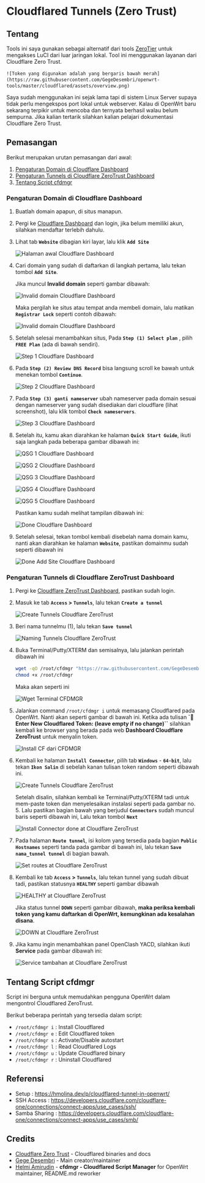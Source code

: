 # Cloudflared Tunnels (Zero Trust)

## Tentang

Tools ini saya gunakan sebagai alternatif dari tools [ZeroTier](https://openwrt.org/docs/guide-user/services/vpn/zerotier/start) untuk mengakses LuCI dari luar jaringan lokal. Tool ini menggunakan layanan dari Cloudflare Zero Trust.

	![Token yang digunakan adalah yang bergaris bawah merah](https://raw.githubusercontent.com/GegeDesembri/openwrt-tools/master/cloudflared/assets/overview.png)

Saya sudah menggunakan ini sejak lama tapi di sistem Linux Server supaya tidak perlu mengekspos port lokal untuk webserver. Kalau di OpenWrt baru sekarang terpikir untuk mencoba dan ternyata berhasil walau belum sempurna. Jika kalian tertarik silahkan kalian pelajari dokumentasi Cloudflare Zero Trust.


## Pemasangan

Berikut merupakan urutan pemasangan dari awal:
1. [Pengaturan Domain di Cloudflare Dashboard](#Pengaturan-Domain-di-Cloudflare-Dashboard)
2. [Pengaturan Tunnels di Cloudflare ZeroTrust Dashboard](#Pengaturan-Tunnels-di-Cloudflare-ZeroTrust-Dashboard)
3. [Tentang Script cfdmgr](#Tentang-Script-cfdmgr)

### Pengaturan Domain di Cloudflare Dashboard

1. Buatlah domain apapun, di situs manapun.
2. Pergi ke [Cloudflare Dashboard](https://dash.cloudflare.com) dan login, jika belum memiliki akun, silahkan mendaftar terlebih dahulu.
3. Lihat tab **`Website`** dibagian kiri layar, lalu klik **`Add Site`**

	![Halaman awal Cloudflare Dashboard](https://raw.githubusercontent.com/helmiau/gegevps-openwrt-tools/master/cloudflared/assets/cf-dashboard-1-starter.png)

4. Cari domain yang sudah di daftarkan di langkah pertama, lalu tekan tombol **`Add Site`**.

	Jika muncul **Invalid domain** seperti gambar dibawah:

	![Invalid domain Cloudflare Dashboard](https://raw.githubusercontent.com/helmiau/gegevps-openwrt-tools/master/cloudflared/assets/invalid-domain.png)


	Maka pergilah ke situs atau tempat anda membeli domain, lalu matikan **`Registrar Lock`** seperti contoh dibawah:
	
	![Invalid domain Cloudflare Dashboard](https://raw.githubusercontent.com/helmiau/gegevps-openwrt-tools/master/cloudflared/assets/disable-registrar-lock-domain.png)


5. Setelah selesai menambahkan situs, Pada **`Step (1) Select plan`** , pilih **`FREE Plan`** (ada di bawah sendiri).
	
	![Step 1 Cloudflare Dashboard](https://raw.githubusercontent.com/helmiau/gegevps-openwrt-tools/master/cloudflared/assets/cf-dashboard-step-1.png)


6. Pada **`Step (2) Review DNS Record`** bisa langsung scroll ke bawah untuk menekan tombol **`Continue`**.
	
	![Step 2 Cloudflare Dashboard](https://raw.githubusercontent.com/helmiau/gegevps-openwrt-tools/master/cloudflared/assets/cf-dashboard-step-2.png)


7. Pada **`Step (3) ganti nameserver`**  ubah nameserver pada domain sesuai dengan nameserver yang sudah disediakan dari cloudflare (lihat screenshot), lalu klik tombol **`Check nameservers`**.
	
	![Step 3 Cloudflare Dashboard](https://raw.githubusercontent.com/helmiau/gegevps-openwrt-tools/master/cloudflared/assets/cf-dashboard-step-3.png)


8. Setelah itu, kamu akan diarahkan ke halaman **`Quick Start Guide`**, ikuti saja langkah pada beberapa gambar dibawah ini:
	
	![QSG 1 Cloudflare Dashboard](https://raw.githubusercontent.com/helmiau/gegevps-openwrt-tools/master/cloudflared/assets/cf-quick-start-1.png)

	![QSG 2 Cloudflare Dashboard](https://raw.githubusercontent.com/helmiau/gegevps-openwrt-tools/master/cloudflared/assets/cf-quick-start-2.png)

	![QSG 3 Cloudflare Dashboard](https://raw.githubusercontent.com/helmiau/gegevps-openwrt-tools/master/cloudflared/assets/cf-quick-start-3.png)

	![QSG 4 Cloudflare Dashboard](https://raw.githubusercontent.com/helmiau/gegevps-openwrt-tools/master/cloudflared/assets/cf-quick-start-4.png)

	![QSG 5 Cloudflare Dashboard](https://raw.githubusercontent.com/helmiau/gegevps-openwrt-tools/master/cloudflared/assets/cf-quick-start-5.png)


	Pastikan kamu sudah melihat tampilan dibawah ini:
	
	![Done Cloudflare Dashboard](https://raw.githubusercontent.com/helmiau/gegevps-openwrt-tools/master/cloudflared/assets/cf-dashboard-all-done.png)


9. Setelah selesai, tekan tombol kembali disebelah nama domain kamu, nanti akan diarahkan ke halaman **`Website`**, pastikan domainmu sudah seperti dibawah ini
	
	![Done Add Site Cloudflare Dashboard](https://raw.githubusercontent.com/helmiau/gegevps-openwrt-tools/master/cloudflared/assets/cf-dashboard-after-add-site.png)


### Pengaturan Tunnels di Cloudflare ZeroTrust Dashboard

1. Pergi ke [Cloudflare ZeroTrust Dashboard](https://one.dash.cloudflare.com/), pastikan sudah login.
2. Masuk ke tab **`Access` > `Tunnels`**, lalu tekan **`Create a tunnel`**
	
	![Create Tunnels Cloudflare ZeroTrust](https://raw.githubusercontent.com/helmiau/gegevps-openwrt-tools/master/cloudflared/assets/cfzt-access-tunnels-1-create-tunnels.png)


3. Beri nama tunnelmu (1), lalu tekan **`Save tunnel`**

	![Naming Tunnels Cloudflare ZeroTrust](https://raw.githubusercontent.com/helmiau/gegevps-openwrt-tools/master/cloudflared/assets/cfzt-access-tunnels-2-name-tunnels.png)


4. Buka Terminal/Putty/XTERM dan semisalnya, lalu jalankan perintah dibawah ini 

	```sh
	wget -qO /root/cfdmgr "https://raw.githubusercontent.com/GegeDesembri/openwrt-tools/master/cloudflared/cfdmgr" && \
    chmod +x /root/cfdmgr
	```
	
	Maka akan seperti ini
	
	![Wget Terminal CFDMGR](https://raw.githubusercontent.com/helmiau/gegevps-openwrt-tools/master/cloudflared/assets/wget-cfdmgr.png)


5. Jalankan command `/root/cfdmgr i` untuk memasang Cloudflared pada OpenWrt. Nanti akan seperti gambar di bawah ini. Ketika ada tulisan **`💬 Enter New Cloudflared Token: (leave empty if no change)``** silahkan kembali ke browser yang berada pada web **Dashboard Cloudflare ZeroTrust** untuk menyalin token.
	
	![Install CF dari CFDMGR](https://raw.githubusercontent.com/helmiau/gegevps-openwrt-tools/master/cloudflared/assets/cfdmgr-install.png)


6. Kembali ke halaman **`Install Connector`**, pilih tab **`Windows`** - **`64-bit`**, lalu tekan **`Ikon Salin`** di sebelah kanan tulisan token random seperti dibawah ini.

	
	![Create Tunnels Cloudflare ZeroTrust](https://raw.githubusercontent.com/helmiau/gegevps-openwrt-tools/master/cloudflared/assets/cfzt-access-tunnels-2-copy-token.png)


	Setelah disalin, silahkan kembali ke Terminal/Putty/XTERM tadi untuk mem-paste token dan menyelesaikan instalasi seperti pada gambar no. 5.	Lalu pastikan bagian bawah yang berjudul **`Connectors`** sudah muncul baris seperti dibawah ini, Lalu tekan tombol **`Next`**
	
	![Install Connector done at Cloudflare ZeroTrust](https://raw.githubusercontent.com/helmiau/gegevps-openwrt-tools/master/cloudflared/assets/cfzt-access-tunnels-3-install-connector.png)
	
	
7. Pada halaman **`Route tunnel`**, isi kolom yang tersedia pada bagian **`Public Hostnames`** seperti tanda pada gambar di bawah ini, lalu tekan **`Save nama_tunnel tunnel`** di bagian bawah. 

	![Set routes at Cloudflare ZeroTrust](https://raw.githubusercontent.com/helmiau/gegevps-openwrt-tools/master/cloudflared/assets/cfzt-access-tunnels-4-routes.png)
	
	
8. Kembali ke tab **`Access` > `Tunnels`**, lalu tekan tunnel yang sudah dibuat tadi, pastikan statusnya **`HEALTHY`** seperti gambar dibawah

	![HEALTHY at Cloudflare ZeroTrust](https://raw.githubusercontent.com/helmiau/gegevps-openwrt-tools/master/cloudflared/assets/cfzt-access-tunnel-5-healthy.png)
	

	Jika status tunnel **`DOWN`** seperti gambar dibawah, **maka periksa kembali token yang kamu daftarkan di OpenWrt, kemungkinan ada kesalahan disana**.

	![DOWN at Cloudflare ZeroTrust](https://raw.githubusercontent.com/helmiau/gegevps-openwrt-tools/master/cloudflared/assets/cfzt-access-tunnel-5-down.png)
	

9. Jika kamu ingin menambahkan panel OpenClash YACD, silahkan ikuti **Service** pada gambar dibawah ini:

	![Service tambahan at Cloudflare ZeroTrust](https://raw.githubusercontent.com/helmiau/gegevps-openwrt-tools/master/cloudflared/assets/cfzt-access-tunnel-6-add-more-public-ports.png)
	
	

## Tentang Script cfdmgr
Script ini berguna untuk memudahkan pengguna OpenWrt dalam mengontrol Cloudflared ZeroTrust.
    
Berikut beberapa perintah yang tersedia dalam script:

   - `/root/cfdmgr i` : Install Cloudflared
   - `/root/cfdmgr e` : Edit Cloudflared token
   - `/root/cfdmgr s` : Activate/Disable autostart
   - `/root/cfdmgr l` : Read Cloudflared Logs
   - `/root/cfdmgr u` : Update Cloudflared binary
   - `/root/cfdmgr r` : Uninstall Cloudflared


## Referensi

- Setup : https://hmolina.dev/p/cloudflared-tunnel-in-openwrt/
- SSH Access : https://developers.cloudflare.com/cloudflare-one/connections/connect-apps/use_cases/ssh/
- Samba Sharing : https://developers.cloudflare.com/cloudflare-one/connections/connect-apps/use_cases/smb/

## Credits
- [Cloudflare Zero Trust](https://developers.cloudflare.com/cloudflare-one/connections/connect-apps/install-and-setup/tunnel-guide/remote/#1-create-a-tunnel) - Cloudflared binaries and docs
- [Gege Desembri](https://github.com/GegeDesembri) - Main creator/maintainer
- [Helmi Amirudin](https://helmiau.com/pay) - **cfdmgr - Cloudflared Script Manager** for OpenWrt maintainer, README.md reworker
